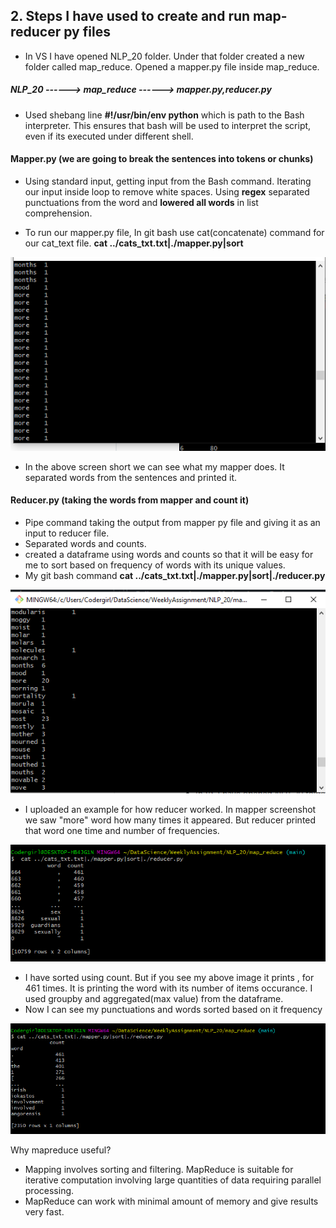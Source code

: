 ## 2. Steps I have used to create and run map-reducer py files 
* In VS I have opened NLP_20 folder. Under that folder created a new folder called map_reduce. Opened a mapper.py file inside map_reduce.

##### NLP_20 ------> map_reduce ------> mapper.py,reducer.py

* Used shebang line **#!/usr/bin/env python** which is path to the Bash interpreter. This ensures that bash will be used to interpret the script, even if its executed under different shell.

#### Mapper.py (we are going to break the sentences into tokens or chunks)
* Using standard input, getting input from the Bash command. Iterating our input inside loop to remove white spaces. Using **regex** separated punctuations from the word and **lowered all words** in list comprehension.

* To run our mapper.py file, In git bash use cat(concatenate) command for our cat_text file.
   **cat ../cats_txt.txt|./mapper.py|sort**

![mapper_example.png](mapper_example.png)

* In the above screen short we can see what my mapper does. It separated words from the sentences and printed it.

#### Reducer.py (taking the words from mapper and count it)
* Pipe command taking the output from mapper py file and giving it as an input to reducer file.
* Separated words and counts.
* created a dataframe using words and counts so that it will be easy for me to sort based on frequency of words with its unique values.
* My git bash command
  **cat ../cats_txt.txt|./mapper.py|sort|./reducer.py**
  
 ![reducer_example.png](reducer_example.png)
 
 * I uploaded an example for how reducer worked. In mapper screenshot we saw "more" word how many times it appeared. But reducer printed that word one time and number of frequencies. 
 
 ![before_sorting.png](before_sorting.png)
 
 * I have sorted using count. But if you see my above image it prints , for 461 times. It is printing the word with its number of items occurance. I used groupby and aggregated(max value) from the dataframe. 
 * Now I can see my punctuations and words sorted based on it frequency


 ![after_groupby_max.png](after_groupby_max.png)

Why mapreduce useful?
* Mapping involves sorting and filtering. MapReduce is suitable for iterative computation involving large quantities of data requiring parallel processing.
* MapReduce can work with minimal amount of memory and give results very fast.
